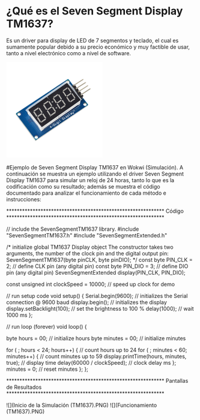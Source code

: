 # ¿Qué es el Seven Segment Display TM1637?
Es un driver para display de LED de 7 segmentos y teclado, el cual es sumamente popular debido a su precio económico y muy factible de usar, tanto a nivel electrónico como a nivel de software.

![](TM1637.jpg)

#Ejemplo de Seven Segment Display TM1637 en Wokwi (Simulación).
A continuación se muestra un ejemplo utilizando el driver Seven Segment Display TM1637 para simular un reloj de 24 horas, tanto lo que es la codificación como su resultado; además se muestra el código documentado para analizar el funcionamiento de cada método e instrucciones:

************************************************************ Código ************************************************************

// include the SevenSegmentTM1637 library.
#include "SevenSegmentTM1637.h"
#include "SevenSegmentExtended.h"

/* initialize global TM1637 Display object
   The constructor takes two arguments, the number of the clock pin and the digital output pin:
  SevenSegmentTM1637(byte pinCLK, byte pinDIO);
*/
const byte PIN_CLK = 2;   // define CLK pin (any digital pin)
const byte PIN_DIO = 3;   // define DIO pin (any digital pin)
SevenSegmentExtended      display(PIN_CLK, PIN_DIO);

const unsigned int clockSpeed = 10000;    // speed up clock for demo

// run setup code
void setup() {
  Serial.begin(9600);         // initializes the Serial connection @ 9600 baud
  display.begin();            // initializes the display
  display.setBacklight(100);  // set the brightness to 100 %
  delay(1000);                // wait 1000 ms
};

// run loop (forever)
void loop() {

  byte hours    = 00;                           // initialize hours
  byte minutes  = 00;                           // initialize minutes

  for ( ; hours < 24; hours++) {                // count hours   up to 24
    for ( ; minutes < 60; minutes++) {          // count minutes up to 59
      display.printTime(hours, minutes, true);  // display time
      delay(60000 / clockSpeed);                // clock delay ms
    };
    minutes = 0;                                // reset minutes
  };
};

************************************************************ Pantallas de Resultados ************************************************************

![](Inicio de la Simulación (TM1637).PNG) 
![](Funcionamiento (TM1637).PNG)
